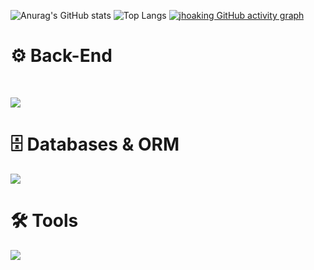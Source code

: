 ![Anurag's GitHub stats](https://github-readme-stats.vercel.app/api?username=jhoaking&show_icons=true&theme=radical)
![Top Langs](https://github-readme-stats.vercel.app/api/top-langs/?username=jhoaking&hide_progress=false&layout=compact&theme=radical)
[![jhoaking GitHub activity graph](https://github-readme-activity-graph.vercel.app/graph?username=jhoaking&bg_color=0d1117&color=c9d1d9&line=58a6ff&point=f0883e&area=true&hide_border=true&from=2025-03-13to=2025-07-28)](https://github.com/jhoaking/github-readme-activity-graph)

<h1>⚙️ Back-End</h1>
<br>
<p>
  <img src="https://skillicons.dev/icons?i=,nodejs,express,nestjs,jest,java,typescript,javascript" />
<h1 >🗄️ Databases & ORM</h1>
<p>
    <img src="https://skillicons.dev/icons?i=,postgres,mysql,sqlite,prisma,typeORM" />
</p>

<h1>🛠️ Tools</h1>
<p>
     <img src="https://skillicons.dev/icons?i=,git,github,visualstudio,npm,wordpress,slack" />

</p>
<br>
